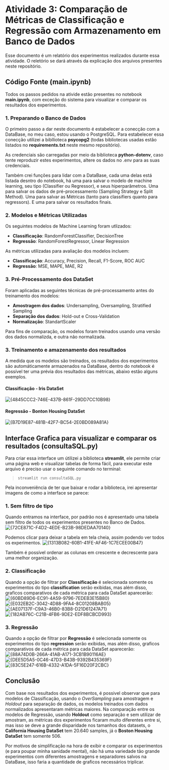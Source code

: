 # Atividade 3: Comparação de Métricas de Classificação e Regressão com Armazenamento em Banco de Dados
Esse documento é um relatório dos experimentos realizados durante essa atividade. O reletório se dará através da explicação dos arquivos presentes neste repositório.

## Código Fonte (main.ipynb)
Todos os passos pedidos na ativide estão presentes no notebook **main.ipynb**, com exceção do sistema para visualizar e comparar os resultados dos experimentos.

### 1. Preparando o Banco de Dados
O primeiro passo a dar neste documento é estabelecer a conecção com a DataBase, no meu caso, estou usando o PostgreSQL. Para estabelecer essa conecção utilizei a bibllioteca **psycopg2** (todas bibliotecas usadas estão listados no **requirements.txt** neste mesmo repositório).

As credenciais são carregadas por meio da biblioteca **python-dotenv**, caso tente reproduzir estes experimentos, altere os dados no .env para as suas credenciais.

Também crei funções para lidar com a DataBase, cada uma delas está listada desntro do notebook, há uma para salvar o modelo de machine learning, seu tipo (Classifier ou Regressor), e seus hiperparâmetros. Uma para salvar os dados de pré-processamento (Sampling Strategy e Split Method). Uma para salvar as Métricas (tanto para classifiers quanto para regressors). E uma para salvar os resultados finais.

### 2. Modelos e Métricas Utilizadas
Os seguintes modelos de Machine Learning foram utlizados:
* **Classificação**: RandomForestClassifier, DecisionTree
* **Regressão**: RandomForestRegressor, Linear Regression

As métricas utilizadas para avaliação dos modelos incluem:
* **Classificação**: Accuracy, Precision, Recall, F1-Score, ROC AUC
* **Regressão**: MSE, MAPE, MAE, R2

### 3. Pré-Processamento dos DataSet
Foram aplicadas as seguintes técnicas de pré-processamento antes do treinamento dos modelos:
* **Amostragem dos dados**: Undersampling, Oversampling, Stratified Sampling
* **Separação dos dados**: Hold-out e Cross-Validation
* **Normalização**: StandartScaler

Para fins de comparação, os modelos foram treinados usando uma versão dos dados normalizda, e outra não normalizada.

### 3. Treinamento e amazenamento dos resultados
A medida que os modelos são treinados, os resultados dos experimentos são automáticamente armazenados na DataBase, dentro do notebook é possível ter uma prévia dos resultados das métricas, abaixo estão alguns exemplos.

#### Classificação - Iris DataSet
![{4845CCC2-746E-437B-861F-29DD7CC10B98}](https://github.com/user-attachments/assets/60bbfd0d-dcbe-43b8-9e14-bb942bf18d25)

#### Regressão - Bonton Housing DataSet
![{B7D19E87-481B-42F7-BC54-2E0BD089A81A}](https://github.com/user-attachments/assets/94396748-3248-45da-b695-217049b56ef2)

## Interface Grafica para visualizar e comparar os resultados (consultaSQL.py)
Para criar essa interface um útilizei a biblioteca **streamlit**, ele permite criar uma página web e visualizar tabelas de forma fácil, para executar este arquivo é preciso usar o seguinte comando no terminal:

> ``streamlit run consultaSQL.py``

Pela inconveniência de ter que baixar e rodar a biblioteca, irei apresentar imagens de como a interface se parece:

### 1. Sem filtro de tipo
Quando entramos na interface, por padrão nos é apresentado uma tabela sem filtro de todos os experimentos presentes no Banco de Dados.
![{72CE871C-F4D2-4EDE-B23B-98DEDAA70140}](https://github.com/user-attachments/assets/e6971299-46a8-432b-9c50-7ca21a896d42)

Podemos clicar para deixar a tabela em tela cheia, assim podendo ver todos os experimentos.
![{1313B082-60B1-41FE-AF46-1C7ECEE00B47}](https://github.com/user-attachments/assets/daf5c7e9-c86a-45f5-9f56-a1f025f5ae7a)

Também é possível ordenar as colunas em crescente e decrescente para uma melhor organização.

### 2. Classificação
Quando a opção de filtrar por **Classificação** é selecionada somente os experimentos do tipo **classification** serão exibidas, mas além disso, graficos comparativos de cada métrica para cada DataSet aparecerão:
![{60BD89D6-EC91-4A59-9796-7EDEB3E15B80}](https://github.com/user-attachments/assets/92f34d7d-24e0-45fd-915f-601ab704116b)
![{E032EB2C-3042-4D88-9FA4-8C01208BAB05}](https://github.com/user-attachments/assets/d3ff4ef5-873c-4f9b-a724-8b4a7f475371)
![{AE07137F-C9A3-46B0-83B8-D21D61247A71}](https://github.com/user-attachments/assets/ea26e0e0-5a40-48ac-bc3e-370007354638)
![{182AB76C-C21B-4FB6-9DE2-EDF8BCBCD993}](https://github.com/user-attachments/assets/d1b60c39-e1c6-49e7-b8df-fdf686d74299)

### 3. Regressão
Quando a opção de filtrar por **Regressão** é selecionada somente os experimentos do tipo **regression** serão exibidas, mas além disso, graficos comparativos de cada métrica para cada DataSet aparecerão:
![{88A74D0B-266A-41AB-A171-3CB1B90116AE}](https://github.com/user-attachments/assets/c28fd3bd-30c3-47ed-a004-50ff4442c6b0)
![{DEE5D5A5-0C46-47D3-B43B-9392B435369F}](https://github.com/user-attachments/assets/40b5e4d6-856c-46e8-8349-8153240568b1)
![{83C5E247-616B-4332-A1DA-5F16D20F2CBC}](https://github.com/user-attachments/assets/aeac27d4-c37e-45a7-bbb9-5b6dbd3bf479)

## Conclusão
Com base nos resultados dos experimentos, é possivel observar que para modelos de Classificação, usando o *OverSampling* para amostragem e *Holdout* para separação de dados, os modelos treinados com dados normalizados apresentaram métricas maiores.
Na comparação entre os modelos de Regressão, usando **Holdout** como separação e sem utilizar de amostram, as métricas dos experimentos ficaram muito diferentes entre si, mas isso se deve a grande disparidade nos tamanhos dos datasets, o **California Housing DataSet** tem  20.640 samples, já o **Boston Housing DataSet** tem somente 506.

Por motivos de simplificação na hora de exibir e comparar os experimentos (e para poupar minha sanidade mental), não há uma variedade tão grande experimentos com diferentes amostragens e separadores salvos na DataBase, isso faria a quantidade de graficos necessários triplicar.
